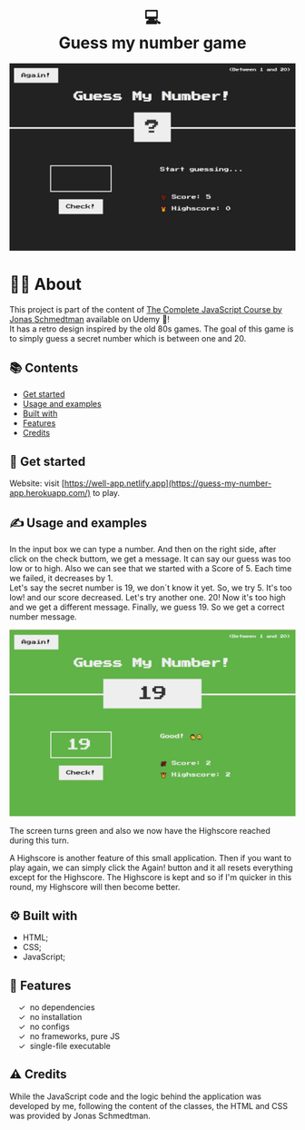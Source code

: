 <h1 align="center">
  💻<br>Guess my number game
</h1>


<p align="center">
  <img src="./img/1 screen.jpg" alt="Size Limit CLI" width="738">
</p>

# 👨‍💻 About

This project is part of the content of <a href="https://www.udemy.com/course/the-complete-javascript-course/" target="_blank">The Complete JavaScript Course by Jonas Schmedtman</a> available on Udemy 🔔! 
<br> It has a retro design inspired by the old 80s games. The goal of this game is to simply guess a secret number which is between one and 20. 

## 📚 Contents

- [Get started](#-get-started)
- [Usage and examples](#-usage-and-examples)
- [Built with](#-built-with)
- [Features](#-features)
- [Credits](#-credits)

## 🚀 Get started

Website: visit [https://well-app.netlify.app](https://guess-my-number-app.herokuapp.com/) to play.

## ✍️ Usage and examples

In the input box we can type a number. And then on the right side, after click on the check buttom, we get a message. It can say our guess was too low or to high. Also we can see that we started with a Score of 5. Each time we failed, it decreases by 1.
<br> Let's say the secret number is 19, we don´t know it yet. So, we try 5. It's too low! and our score decreased. Let's try another one. 20! Now it's too high and we get a different message.
Finally, we guess 19. So we get a correct number message.

<p align="center">
  <img src="./img/2 screen.jpg" alt="Size Limit CLI" width="738">
</p>

The screen turns green and also we now have the Highscore reached during this turn.

A Highscore is another feature of this small application. Then if you want to play again, we can simply click the Again! button and it all resets everything except for the Highscore. The Highscore is kept and so if I'm quicker in this round, my Highscore will then become better.

## ⚙️ Built with

- HTML;
- CSS;
- JavaScript;

## 🌟 Features

&nbsp;&nbsp;&nbsp;&nbsp;&check;&nbsp;&nbsp;no dependencies<br>
&nbsp;&nbsp;&nbsp;&nbsp;&check;&nbsp;&nbsp;no installation<br>
&nbsp;&nbsp;&nbsp;&nbsp;&check;&nbsp;&nbsp;no configs<br>
&nbsp;&nbsp;&nbsp;&nbsp;&check;&nbsp;&nbsp;no frameworks, pure JS<br>
&nbsp;&nbsp;&nbsp;&nbsp;&check;&nbsp;&nbsp;single-file executable<br>

## ⚠️ Credits

While the JavaScript code and the logic behind the application was developed by me, following the content of the classes, the HTML and CSS was provided by Jonas Schmedtman.

